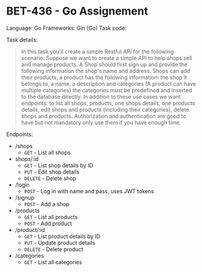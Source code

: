 # BET-436 - Go Assignement

Language: Go
Frameworks: Gin (Go)
Task code: 

Task details:
> In this task you'll create a simple Restful API for the following scenario: Suppose we want to create a simple API to help shops sell and manage products. A Shop should first sign up and provide the following information the shop's name and address. Shops can add their products, a product has the following information: the shop it belongs to, a name, a description and categories (A product can have multiple categories) the categories must be predefined and inserted to the database directly. In addition to these use cases we want endpoints: to list all shops, products, one shops details, one products details, edit shops and products (including their categories), delete shops and products. Authorization and authentication are good to have but not mandatory only use them if you have enough time.

Endpoints:
* /shops
	* `GET` - List all shops
* shops/:id
	* `GET` - List shop details by ID
	* `PUT` - Edit shop details
	* `DELETE` - Delete shop
* /login
	* `POST` - Log in with name and pass, uses JWT tokens
* /signup
	* `POST` - Add a shop
* /products
	* `GET` - List all products
	* `POST` - Add product
* /product/:id
	* `GET` - List product details by ID
	* `PUT` - Update product details
	* `DELETE` - Delete product
* /categories
	* `GET` - List all categories